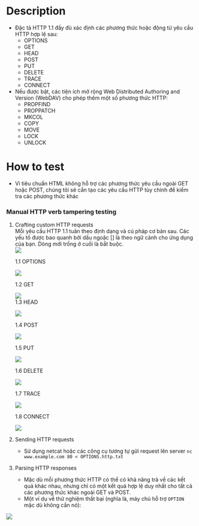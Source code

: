 # Description
- Đặc tả HTTP 1.1 đầy đủ xác định các phương thức hoặc động từ yêu cầu HTTP hợp lệ sau:
    * OPTIONS
    * GET
    * HEAD
    * POST
    * PUT
    * DELETE
    * TRACE
    * CONNECT
- Nếu được bật, các tiện ích mở rộng Web Distributed Authoring and Version (WebDAV) cho phép thêm một số phương thức HTTP:  
    * PROPFIND
    * PROPPATCH
    * MKCOL
    * COPY
    * MOVE
    * LOCK
    * UNLOCK
# How to test
- Vì tiêu chuẩn HTML không hỗ trợ các phương thức yêu cầu ngoài GET hoặc POST, chúng tôi sẽ cần tạo các yêu cầu HTTP tùy chỉnh để kiểm tra các phương thức khác
### Manual HTTP verb tampering testing
1. Crafting custom HTTP requests  
Mỗi yêu cầu HTTP 1.1 tuân theo định dạng và cú pháp cơ bản sau. Các yếu tố được bao quanh bởi dấu ngoặc [] là theo ngữ cảnh cho ứng dụng của bạn. Dòng mới trống ở cuối là bắt buộc.  
![](https://github.com/huyenlamchiton/owasp/blob/master/Input%20Validation%20Testing/image/003-0.png)

    1.1 OPTIONS  

    ![](https://github.com/huyenlamchiton/owasp/blob/master/Input%20Validation%20Testing/image/003-1.png)  

    1.2 GET 

    ![](https://github.com/huyenlamchiton/owasp/blob/master/Input%20Validation%20Testing/image/003-2.png)   
    1.3 HEAD

    ![](https://github.com/huyenlamchiton/owasp/blob/master/Input%20Validation%20Testing/image/003-3.png)

    1.4 POST

    ![](https://github.com/huyenlamchiton/owasp/blob/master/Input%20Validation%20Testing/image/003-4.png)

    1.5 PUT

    ![](https://github.com/huyenlamchiton/owasp/blob/master/Input%20Validation%20Testing/image/003-5.png)

    1.6 DELETE

    ![](https://github.com/huyenlamchiton/owasp/blob/master/Input%20Validation%20Testing/image/003-6.png)

    1.7 TRACE  

    ![](https://github.com/huyenlamchiton/owasp/blob/master/Input%20Validation%20Testing/image/003-7.png)

    1.8 CONNECT 

    ![](https://github.com/huyenlamchiton/owasp/blob/master/Input%20Validation%20Testing/image/003-8.png)
2. Sending HTTP requests 
    * Sử dụng netcat hoặc các công cụ tương tự gửi request lên server 
    ```nc www.example.com 80 < OPTIONS.http.txt```
3. Parsing HTTP responses 
    * Mặc dù mỗi phương thức HTTP có thể có khả năng trả về các kết quả khác nhau, nhưng chỉ có một kết quả hợp lệ duy nhất cho tất cả các phương thức khác ngoài GET và POST.
    * Một ví dụ về thử nghiệm thất bại (nghĩa là, máy chủ hỗ trợ ```OPTION``` mặc dù không cần nó):  

![](https://github.com/huyenlamchiton/owasp/blob/master/Input%20Validation%20Testing/image/003-9.png)
